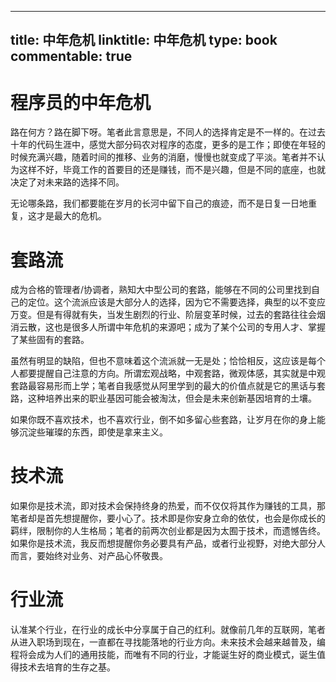 
---
title: 中年危机
linktitle: 中年危机
type: book
commentable: true
---

# 程序员的中年危机

路在何方？路在脚下呀。笔者此言意思是，不同人的选择肯定是不一样的。在过去十年的代码生涯中，感觉大部分码农对程序的态度，更多的是工作；即使在年轻的时候充满兴趣，随着时间的推移、业务的消磨，慢慢也就变成了平淡。笔者并不认为这样不好，毕竟工作的首要目的还是赚钱，而不是兴趣，但是不同的底座，也就决定了对未来路的选择不同。

无论哪条路，我们都要能在岁月的长河中留下自己的痕迹，而不是日复一日地重复，这才是最大的危机。

# 套路流

成为合格的管理者/协调者，熟知大中型公司的套路，能够在不同的公司里找到自己的定位。这个流派应该是大部分人的选择，因为它不需要选择，典型的以不变应万变。但是有得就有失，当发生剧烈的行业、阶层变革时候，过去的套路往往会烟消云散，这也是很多人所谓中年危机的来源吧；成为了某个公司的专用人才、掌握了某些固有的套路。

虽然有明显的缺陷，但也不意味着这个流派就一无是处；恰恰相反，这应该是每个人都要提醒自己注意的方向。所谓宏观战略，中观套路，微观体感，其实就是中观套路最容易形而上学；笔者自我感觉从阿里学到的最大的价值点就是它的黑话与套路，这种培养出来的职业基因可能会被淘汰，但会是未来创新基因培育的土壤。

如果你既不喜欢技术，也不喜欢行业，倒不如多留心些套路，让岁月在你的身上能够沉淀些璀璨的东西，即使是拿来主义。

# 技术流

如果你是技术流，即对技术会保持终身的热爱，而不仅仅将其作为赚钱的工具，那笔者却是首先想提醒你，要小心了。技术即是你安身立命的依仗，也会是你成长的羁绊，限制你的人生格局；笔者的前两次创业都是因为太囿于技术，而遗憾告终。如果你是技术流，我反而想提醒你务必要具有产品，或者行业视野，对绝大部分人而言，要始终对业务、对产品心怀敬畏。

# 行业流

认准某个行业，在行业的成长中分享属于自己的红利。就像前几年的互联网，笔者从进入职场到现在，一直都在寻找能落地的行业方向。未来技术会越来越普及，编程将会成为人们的通用技能，而唯有不同的行业，才能诞生好的商业模式，诞生值得技术去培育的生存之基。

    